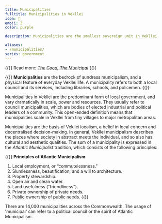 ```yaml
---
title: Municipalities
fulltitle: Municipalities in Vekllei
icon: 🌺
emoji: Ζ
color: purple

description: Municipalities are the smallest sovereign unit in Vekllei federalism, and are a form of local government in Vekllei.

aliases:
- /municipalities/
series: government
---
```

{{<note advice>}}
Read more: *[The Good, The Municipal](/stories/municipal/)*
{{</note>}}

{{<note panel >}}
**Municipalities** are the bedrock of sundress municipalism, and a physical feature of everyday Vekllei life. A municipality refers to both a local council and its services, including libraries, schools, and policemen.
{{</note>}}

Municipalities in Vekllei are the predominant form of local government, and vary dramatically in scale, power and resources. They usually refer to council municipalities, which are bodies of elected industrial and political leaders of a community. This open-ended definition means that municipalities scale in Vekllei from tiny villages to major metropolitan areas.

Municipalities are the basis of Vekllei localism, a belief in local concern and decentralised decision-making. In general, Vekllei municipalism describes the places where society in abstract meets the individual, and so also has cultural and aesthetic qualities. The sum of a municipality is expressed in the *Atlantic Municipalist* tradition, which consists of the following principles:

{{<note panel>}}
**Principles of Atlantic Municipalism**
1. Local employment, or “commutelessness.”
2. Slumlessness, beautification, and a will to architecture.
3. Property stewardship.
4. Open air and clean water.
5. Land usefulness ("friendliness").
6. Private ownership of private needs.
7. Public ownership of public needs.
{{</note>}}

There are 14,000 municipalities across the Commonwealth. The usage of 'municipal' can refer to a political council or the spirit of Atlantic Municipalism.